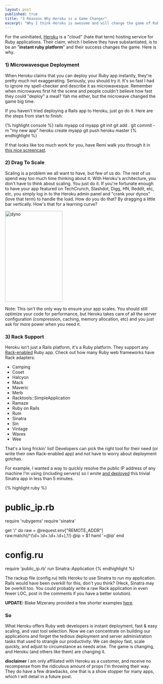 ```yaml
---
layout: post
published: true
title: "3 Reasons Why Heroku is a Game Changer"
excerpt: "Why I think Heroku is awesome and will change the game of Ruby app deployment"
---
```


For the uninitiated, [Heroku][1] is a "cloud" (hate that term) hosting service for Ruby applications. Their claim, which I believe they have substantiated, is to be an "**instant ruby platform**" and their success changes the game. Here is why.

### 1) Microwavesque Deployment

When Heroku claims that you can deploy your Ruby app instantly, they're pretty much not exaggerating. Seriously, you should try it. It's so fast I had to ignore my spell-checker and describe it as microwavesque. Remember when microwaves first hit the scene and people couldn't believe how fast they could "deploy" a meal? Yah me either, but the microwave changed the game big time.

If you haven't tried deploying a Rails app to Heroku, just go do it. Here are the steps from start to finish:

{% highlight console %}
rails myapp
cd myapp
git init
git add .
git commit -m "my new app"
heroku create myapp
git push heroku master
{% endhighlight %}

If that looks like too much work for you, have Remi walk you through it in [this nice screencast][2].

### 2) Drag To Scale

Scaling is a problem we all want to have, but few of us do. The rest of us spend way too much time thinking about it. With Heroku's architecture, you don't have to think about scaling. You just do it. If you're fortunate enough to have your app featured on TechCrunch, Slashdot, Digg, HN, Reddit, etc, etc, you simply log in to the Heroku admin panel and "crank your dynos" (love that term) to handle the load. How do you do that? By dragging a little bar vertically. How's that for a learning curve?

[<img class="aligncenter size-medium wp-image-381" title="dyno" src="http://blog.jerodsanto.net/wp-content/uploads/2009/05/dyno-189x300.png" height="300" alt="dyno" width="189" />][3]

Note: This isn't the only way to ensure your app scales. You should still optimize your code for performance, but Heroku takes care of all the server configuration (compression, caching, memory allocation, etc) and you just ask for more power when you need it.

### 3) Rack Support

Heroku isn't just a Rails platform, it's a Ruby platform. They support any [Rack-enabled][4] Ruby app. Check out how many Ruby web frameworks have Rack adapters:

* Camping
* Coset
* Halcyon
* Mack
* Maveric
* Merb
* Racktools::SimpleApplication
* Ramaze
* Ruby on Rails
* Rum
* Sinatra
* Sin
* Vintage
* Waves
* Wee

That's a long frickin' list! Developers can pick the right tool for their need (or write their own Rack-enabled app) and not have to worry about deployment gotchas.

For example, I wanted a way to quickly resolve the public IP address of any machine I'm using (including servers) so I wrote [and deployed][5] this trivial Sinatra app in less than 5 minutes.

{% highlight ruby %}
# public_ip.rb
require 'rubygems'
require 'sinatra'

get '/' do
  raw = @request.env["REMOTE_ADDR"]
  raw.match(/^(\d+\.\d+\.\d+\.\d+),?/)
  @ip = $1
  haml '=@ip'
end

# config.ru
require 'public_ip.rb'
run Sinatra::Application
{% endhighlight %}

The rackup file (config.ru) tells Heroku to use Sinatra to run my application. Rails would have been overkill for this, don't you think? (Heck, Sinatra may be overkill too. You could probably write a raw Rack application in even fewer LOC, post in the comments if you have a better solution).

**UPDATE:** Blake Mizerany provided a few shorter examples [here][6].

### So

What Heroku offers Ruby web developers is instant deployment, fast & easy scaling, and vast tool selection. Now we can concentrate on building our applications and forget the tedious deployment and server administration tasks that used to strangle our productivity. We can deploy fast, scale quickly, and adjust to circumstance as needs arise. The game is changing, and Heroku (and others like them) are changing it.

****disclaimer****
I am only affiliated with Heroku as a customer, and receive no recompense from the ridiculous amount of props I'm throwing their way. They do have a few drawbacks, one that is a show stopper for many apps, which I will detail in a future post.


[1]: http://heroku.com
[2]: http://remi.org/2009/04/23/deploying-rails-and-rack-applications-to-heroku.html
[3]: http://blog.jerodsanto.net/wp-content/uploads/2009/05/dyno.png
[4]: http://rack.rubyforge.org/
[5]: http://my-ip.heroku.com
[6]: http://gist.github.com/118217

